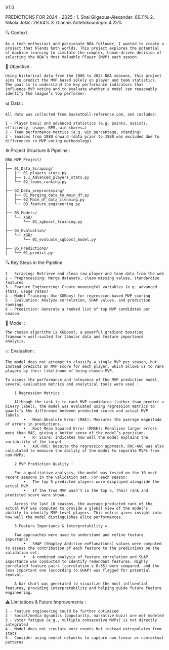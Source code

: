 V1.0

PREDICTIONS FOR 2024 - 2025   : 
    1. Shai Gilgeous-Alexander: 66.11%
    2. Nikola Jokić: 29.64%
    3. Giannis Antetokounmpo: 4.25%


🔍 Context : 

    As a tech enthusiast and passionate NBA follower, I wanted to create a project that blends both worlds. This project explores the potential of machine learning to simulate the complex, human-driven decision of selecting the NBA’s Most Valuable Player (MVP) each season.

🎯 Objective :

    Using historical data from the 1980 to 2024 NBA seasons, this project aims to predict the MVP based solely on player and team statistics. The goal is to understand the key performance indicators that influence MVP voting and to evaluate whether a model can reasonably identify the league’s top performer.

📊 Data : 

    All data was collected from basketball-reference.com, and includes:

    1 - Player basic and advanced statistics (e.g. points, assists, efficiency, usage, BPM, win shares…)
    2 - Team performance metrics (e.g. win percentage, standing)
    3 - Seasons from 1980 onward (data prior to 1980 was excluded due to differences in MVP voting methodology)

⚙️ Project Structure & Pipeline :

    NBA_MVP_Project/
    │
    ├── 01_Data_Scraping/
    │   ├── 01_players_stats.py
    │   ├── 1.1_Advanced_players_stats.py
    │   └── 02_teams_ranking.py
    │
    ├── 02_Data_preprocessing/
    │   ├── 01_Merging_data_to_main_df.py
    │   ├── 02_Main_df_data_cleaning.py
    │   └── 03_feature_engineering.py
    │
    ├── 03_Models/
    │   └── XGB/
    │       └── 01_xgboost_training.py
    │
    ├── 04_Evaluation/
    │   └── XGB/
    │       └── 01_evaluate_xgboost_model.py
    │
    ├── 05_Predictions/
    │   └── 01_predict.py

🔍 Key Steps in the Pipeline:

    1 - Scraping: Retrieve and clean raw player and team data from the web
    2 - Preprocessing: Merge datasets, clean missing values, standardize features
    3 - Feature Engineering: Create meaningful variables (e.g. advanced stats, usage rates)
    4 - Model Training: Use XGBoost for regression-based MVP scoring
    5 - Evaluation: Analyze correlation, SHAP values, and prediction rankings
    6 - Prediction: Generate a ranked list of top MVP candidates per season

🧠 Model : 

    The chosen algorithm is XGBoost, a powerful gradient boosting framework well-suited for tabular data and feature importance analysis.

📈 Evaluation : 

    The model does not attempt to classify a single MVP per season, but instead predicts an MVP score for each player, which allows us to rank players by their likelihood of being chosen MVP.

    To assess the performance and relevance of the MVP prediction model, several evaluation metrics and analytical tools were used :

        1 Regression Metrics :

        Although the task is to rank MVP candidates (rather than predict a binary label), the model was evaluated using regression metrics to quantify the difference between predicted scores and actual MVP labels:
            •	Mean Absolute Error (MAE): Measures the average magnitude of errors in predictions.
            •	Root Mean Squared Error (RMSE): Penalizes larger errors more than MAE, giving a better sense of the model’s precision.
            •	R² Score: Indicates how well the model explains the variability of the target.
            •	AUC-ROC: Despite the regression approach, ROC-AUC was also calculated to measure the ability of the model to separate MVPs from non-MVPs.

        2 MVP Prediction Quality :

        For a qualitative analysis, the model was tested on the 10 most recent seasons in the validation set. For each season:
            •	The top 5 predicted players were displayed alongside the actual MVP.
            •	If the true MVP wasn’t in the top 5, their rank and predicted score were shown.

        Across the last 10 seasons, the average predicted rank of the actual MVP was computed to provide a global view of the model’s ability to identify MVP-level players. This metric gives insight into how well the model distinguishes elite performances.

        3 Feature Importance & Interpretability =

        Two approaches were used to understand and refine feature importance:
            •	SHAP (SHapley Additive exPlanations) values were computed to assess the contribution of each feature to the predictions on the validation set.
            •	A combined analysis of feature correlation and SHAP importance was conducted to identify redundant features. Highly correlated feature pairs (correlation ≥ 0.85) were compared, and the less important one (according to SHAP) was flagged for potential removal.

        A bar chart was generated to visualize the most influential features, providing interpretability and helping guide future feature engineering.

⚠️ Limitations & Future Improvements :

    1 - Feature engineering could be further optimized
    2 - Social/media dynamics (popularity, narrative buzz) are not modeled
    3 - Voter fatigue (e.g., multiple consecutive MVPs) is not directly integrated
    4 - Model does not simulate vote counts but instead extrapolates from stats
    5 - Consider using neural networks to capture non-linear or contextual patterns